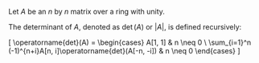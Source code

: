 Let $A$ be an $n$ by $n$ matrix over a ring with unity.

The determinant of $A$, denoted as $\operatorname{det}(A)$ or $|A|$, is defined recursively:

\[ \operatorname{det}(A) = \begin{cases} A[1, 1] & n \neq 0
\\ \sum_{i=1}^n (-1)^{n+i}A[n, i]\operatorname{det}(A[-n, -i]) & n \neq 0
\end{cases} \]
